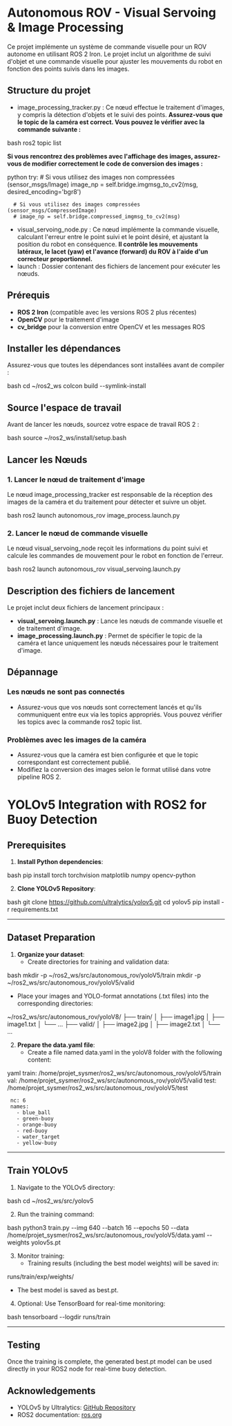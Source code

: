 # Autonomous ROV - Visual Servoing & Image Processing

Ce projet implémente un système de commande visuelle pour un ROV autonome en utilisant ROS 2 Iron. Le projet inclut un algorithme de suivi d'objet et une commande visuelle pour ajuster les mouvements du robot en fonction des points suivis dans les images.

## Structure du projet

- image_processing_tracker.py : Ce nœud effectue le traitement d'images, y compris la détection d'objets et le suivi des points. **Assurez-vous que le topic de la caméra est correct. Vous pouvez le vérifier avec la commande suivante :**
  

bash
ros2 topic list


  **Si vous rencontrez des problèmes avec l'affichage des images, assurez-vous de modifier correctement le code de conversion des images :**
  

python
  try:
      # Si vous utilisez des images non compressées (sensor_msgs/Image)
      image_np = self.bridge.imgmsg_to_cv2(msg, desired_encoding='bgr8')

      # Si vous utilisez des images compressées (sensor_msgs/CompressedImage)
      # image_np = self.bridge.compressed_imgmsg_to_cv2(msg)


- visual_servoing_node.py : Ce nœud implémente la commande visuelle, calculant l'erreur entre le point suivi et le point désiré, et ajustant la position du robot en conséquence. **Il contrôle les mouvements latéraux, le lacet (yaw) et l'avance (forward) du ROV à l'aide d'un correcteur proportionnel.**
- launch : Dossier contenant des fichiers de lancement pour exécuter les nœuds.

## Prérequis

- **ROS 2 Iron** (compatible avec les versions ROS 2 plus récentes)
- **OpenCV** pour le traitement d'image
- **cv_bridge** pour la conversion entre OpenCV et les messages ROS

## Installer les dépendances

Assurez-vous que toutes les dépendances sont installées avant de compiler :

bash
cd ~/ros2_ws
colcon build --symlink-install



## Source l'espace de travail

Avant de lancer les nœuds, sourcez votre espace de travail ROS 2 :

bash
source ~/ros2_ws/install/setup.bash



## Lancer les Nœuds

### 1. Lancer le nœud de traitement d'image

Le nœud image_processing_tracker est responsable de la réception des images de la caméra et du traitement pour détecter et suivre un objet.

bash
ros2 launch autonomous_rov image_process.launch.py



### 2. Lancer le nœud de commande visuelle

Le nœud visual_servoing_node reçoit les informations du point suivi et calcule les commandes de mouvement pour le robot en fonction de l'erreur.

bash
ros2 launch autonomous_rov visual_servoing.launch.py



## Description des fichiers de lancement

Le projet inclut deux fichiers de lancement principaux :

- **visual_servoing.launch.py** : Lance les nœuds de commande visuelle et de traitement d'image.
- **image_processing.launch.py** : Permet de spécifier le topic de la caméra et lance uniquement les nœuds nécessaires pour le traitement d'image.

## Dépannage

### Les nœuds ne sont pas connectés

- Assurez-vous que vos nœuds sont correctement lancés et qu'ils communiquent entre eux via les topics appropriés. Vous pouvez vérifier les topics avec la commande ros2 topic list.

### Problèmes avec les images de la caméra

- Assurez-vous que la caméra est bien configurée et que le topic correspondant est correctement publié.
- Modifiez la conversion des images selon le format utilisé dans votre pipeline ROS 2.

# YOLOv5 Integration with ROS2 for Buoy Detection
## **Prerequisites**

1. **Install Python dependencies**:
   

bash
   pip install torch torchvision matplotlib numpy opencv-python



2. **Clone YOLOv5 Repository**:
   

bash
   git clone https://github.com/ultralytics/yolov5.git
   cd yolov5
   pip install -r requirements.txt



---

## **Dataset Preparation**

1. **Organize your dataset**:
   - Create directories for training and validation data:
     

bash
     mkdir -p ~/ros2_ws/src/autonomous_rov/yoloV5/train
     mkdir -p ~/ros2_ws/src/autonomous_rov/yoloV5/valid


   - Place your images and YOLO-format annotations (.txt files) into the corresponding directories:
     

~/ros2_ws/src/autonomous_rov/yoloV8/
     ├── train/
     │   ├── image1.jpg
     │   ├── image1.txt
     │   └── ...
     ├── valid/
     │   ├── image2.jpg
     │   ├── image2.txt
     │   └── ...



2. **Prepare the data.yaml file**:
   - Create a file named data.yaml in the yoloV8 folder with the following content:
     

yaml
     train: /home/projet_sysmer/ros2_ws/src/autonomous_rov/yoloV5/train
     val: /home/projet_sysmer/ros2_ws/src/autonomous_rov/yoloV5/valid
     test: /home/projet_sysmer/ros2_ws/src/autonomous_rov/yoloV5/test

     nc: 6
     names:
       - blue_ball
       - green-buoy
       - orange-buoy
       - red-buoy
       - water_target
       - yellow-buoy



---

## **Train YOLOv5**

1. Navigate to the YOLOv5 directory:
   

bash
   cd ~/ros2_ws/src/yolov5



2. Run the training command:
   

bash
   python3 train.py --img 640 --batch 16 --epochs 50 --data /home/projet_sysmer/ros2_ws/src/autonomous_rov/yoloV5/data.yaml --weights yolov5s.pt



3. Monitor training:
   - Training results (including the best model weights) will be saved in:
     

runs/train/exp/weights/


   - The best model is saved as best.pt.

4. Optional: Use TensorBoard for real-time monitoring:
   

bash
   tensorboard --logdir runs/train



---

## **Testing**

Once the training is complete, the generated best.pt model can be used directly in your ROS2 node for real-time buoy detection.

## **Acknowledgements**

- YOLOv5 by Ultralytics: [GitHub Repository](https://github.com/ultralytics/yolov5)
- ROS2 documentation: [ros.org](https://docs.ros.org)
